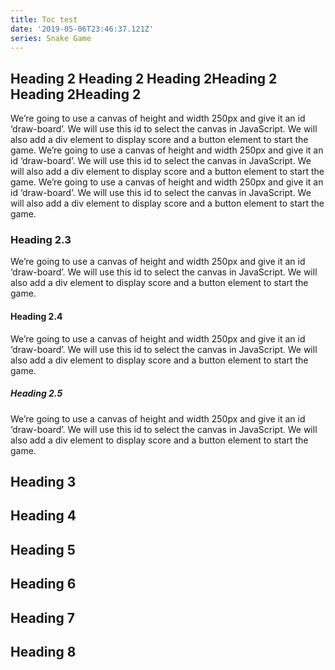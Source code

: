 ```yaml
---
title: Toc test
date: '2019-05-06T23:46:37.121Z'
series: Snake Game
---
```


## Heading 2 Heading 2 Heading 2Heading 2 Heading 2Heading 2

We’re going to use a canvas of height and width 250px and give it an id ‘draw-board’. We will use this id to select the canvas in JavaScript. We will also add a div element to display score and a button element to start the game.
We’re going to use a canvas of height and width 250px and give it an id ‘draw-board’. We will use this id to select the canvas in JavaScript. We will also add a div element to display score and a button element to start the game.
We’re going to use a canvas of height and width 250px and give it an id ‘draw-board’. We will use this id to select the canvas in JavaScript. We will also add a div element to display score and a button element to start the game.

### Heading 2.3

We’re going to use a canvas of height and width 250px and give it an id ‘draw-board’. We will use this id to select the canvas in JavaScript. We will also add a div element to display score and a button element to start the game.

#### Heading 2.4

We’re going to use a canvas of height and width 250px and give it an id ‘draw-board’. We will use this id to select the canvas in JavaScript. We will also add a div element to display score and a button element to start the game.

##### Heading 2.5

We’re going to use a canvas of height and width 250px and give it an id ‘draw-board’. We will use this id to select the canvas in JavaScript. We will also add a div element to display score and a button element to start the game.

## Heading 3

## Heading 4

## Heading 5

## Heading 6

## Heading 7

## Heading 8
